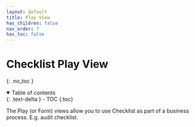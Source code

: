 ```yaml
---
layout: default
title: Play View
has_children: false
nav_order: 7
has_toc: false
---
```

# Checklist Play View
{: .no_toc }
<details open markdown="block">
  <summary>
    Table of contents
  </summary>
  {: .text-delta }
- TOC
{:toc}
</details>

The Play (or Form) views allow you to use Checklist as part of a business process. E.g. audit checklist.